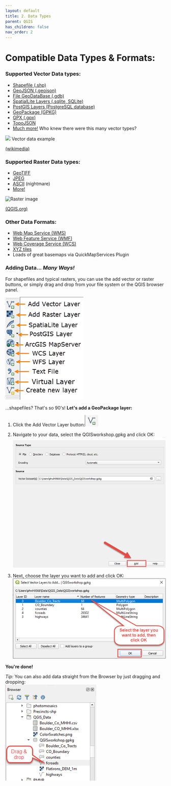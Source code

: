 ```yaml
---
layout: default
title: 2. Data Types
parent: QGIS
has_children: false
nav_order: 2
---
```


# Compatible Data Types & Formats:

### Supported Vector Data types:
- [Shapefile (.shp)](https://en.wikipedia.org/wiki/Shapefile)
- [GeoJSON (.geojson)](https://geojson.org/)
- [File GeoDataBase (.gdb)](https://desktop.arcgis.com/en/arcmap/10.3/manage-data/administer-file-gdbs/file-geodatabases.htm)
- [SpatialLite Layers (.sqlite, SQLite)](https://www.gaia-gis.it/fossil/libspatialite/index)
- [PostGIS Layers (PostgreSQL database)](https://postgis.net/)
- [GeoPackage (GPKG)](https://www.geopackage.org/)
- [GPX (.gpx)](https://en.wikipedia.org/wiki/GPS_Exchange_Format)
- [TopoJSON](https://github.com/topojson/topojson-specification)
- [Much more!](https://gdal.org/drivers/vector/index.html) Who knew there were this many vector types?

<img src="https://upload.wikimedia.org/wikipedia/commons/3/38/Simple_vector_map.svg">
Vector data example

[(wikimedia)](https://upload.wikimedia.org/wikipedia/commons/3/38/Simple_vector_map.svg)

### Supported Raster Data types:
- [GeoTIFF](https://en.wikipedia.org/wiki/GeoTIFF)
- [JPEG](https://en.wikipedia.org/wiki/JPEG)
- [ASCII](https://en.wikipedia.org/wiki/ASCII) (nightmare)
- [More!](https://gdal.org/drivers/raster/index.html)

<img src="https://docs.qgis.org/testing/en/_images/raster_data_zoomed.png" alt="Raster image">

[(QGIS.org)](https://docs.qgis.org/testing/en/_images/raster_data_zoomed.png)


### Other Data Formats:
- [Web Map Service (WMS)](https://www.opengeospatial.org/standards/wms)
- [Web Feature Service (WMF)](https://www.opengeospatial.org/standards/wfs)
- [Web Coverage Service (WCS)](https://www.opengeospatial.org/standards/wcs)
- [XYZ tiles](https://openlayers.org/en/latest/examples/xyz.html)
- Loads of great basemaps via QuickMapServices Plugin

### Adding Data... *Many Ways!*
For shapefiles and typical rasters, you can use the add vector or raster buttons, or simply drag and drop from your file system or the QGIS browser panel.

![Add data using the Layer Manager Toolbar][QGIS2]

...shapefiles? That's so 90's! __Let's add a GeoPackage layer:__

1. Click the Add Vector Layer button:![Vector Button][QGIS30]
2. Navigate to your data, select the QGISworkshop.gpkg and click OK:  
![Geopackage dialog][QGIS31]  

3. Next, choose the layer you want to add and click OK:  
![Add gpkg layer][QGIS32]  

__You're done!__  

*Tip:* You can also add data straight from the Browser by just dragging and dropping:  
![Add from browser][QGIS33]




[QGIS0]: img/QGIS0.png "QGIS logo."
[QGIS1]: img/QGIS1.png "The QGIS user interface."
[QGIS2]: img/QGIS2.png "There are many ways to add data using the Manage Layers Toolbar."
[QGIS3]: img/QGIS3.png "Add SpatiaLite data button."
[QGIS4]: img/QGIS4.png "Add SpatiaLite Layers dialog box."
[QGIS5]: img/QGIS5.png "The Style tab on the Layer Properties window."
[QGIS6]: img/QGIS6.png "Add a join button."
[QGIS7]: img/QGIS7.png "Joining a text file to a layer's attribute table."
[QGIS8]: img/QGIS8.png "Styling a layer by graduated symbols"
[QGIS9]: img/QGIS9.png "Styling a choropleth map"
[QGIS10]: img/QGIS10.png "Adding a new Print Layout."
[QGIS11]: img/QGIS11.png "The Print Layout interface."
[QGIS12]: img/QGIS12.png "Useful Print Layout tools."
[QGIS13]: img/QGIS13.png "Print Layout item properties."
[QGIS14]: img/QGIS14.png "Plugin Menu"
[QGIS15]: img/QGIS15.png "Plugin Repository"
[QGIS16]: img/QGIS16.png "Vector tools"
[QGIS17]: img/QGIS17.png "Raster tools"
[QGIS18]: img/QGIS18.png "Toolbox button"
[QGIS19]: img/QGIS19.png "The Toolbox"
[QGIS20]: img/QGIS20.png "Points in Polygon"
[QGIS21]: img/QGIS21.png "Count Points in Polygon"
[QGIS22]: img/QGIS22.png "Points in Poly dialog"
[QGIS23]: img/QGIS23.png "Raster Analysis Menu"
[QGIS24]: img/QGIS24.png "Hillshade options"
[QGIS25]: img/QGIS25.png "Hillshade result"
[QGIS26]: img/QGIS26.png "Pretty map"
[QGIS27]: img/QGIS27.png "New Layout Button"
[QGIS28]: img/QGIS28.png "Use this tool to adjust the map within the frame"
[QGIS29]: img/QGIS29.png "Map layout export tools"
[QGIS30]: img/QGIS30.png "Add vector layer button"
[QGIS31]: img/QGIS31.png "add gpkg"
[QGIS32]: img/QGIS32.png "add gpkg layer"
[QGIS33]: img/QGIS33.png "add by drag & drop"
[VECTOR]: https://upload.wikimedia.org/wikipedia/commons/3/38/Simple_vector_map.svg "Source: wikimedia"
